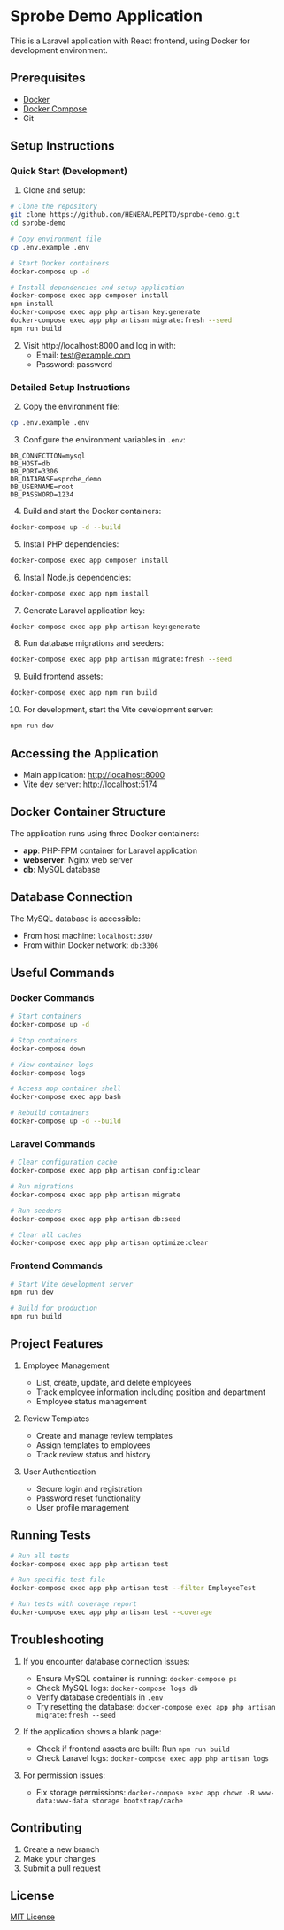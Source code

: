 # Sprobe Demo Application

This is a Laravel application with React frontend, using Docker for development environment.

## Prerequisites

- [Docker](https://www.docker.com/get-started)
- [Docker Compose](https://docs.docker.com/compose/install/)
- Git

## Setup Instructions

### Quick Start (Development)

1. Clone and setup:
```bash
# Clone the repository
git clone https://github.com/HENERALPEPITO/sprobe-demo.git
cd sprobe-demo

# Copy environment file
cp .env.example .env

# Start Docker containers
docker-compose up -d

# Install dependencies and setup application
docker-compose exec app composer install
npm install
docker-compose exec app php artisan key:generate
docker-compose exec app php artisan migrate:fresh --seed
npm run build
```

2. Visit http://localhost:8000 and log in with:
   - Email: test@example.com
   - Password: password

### Detailed Setup Instructions

2. Copy the environment file:
```bash
cp .env.example .env
```

3. Configure the environment variables in `.env`:
```env
DB_CONNECTION=mysql
DB_HOST=db
DB_PORT=3306
DB_DATABASE=sprobe_demo
DB_USERNAME=root
DB_PASSWORD=1234
```

4. Build and start the Docker containers:
```bash
docker-compose up -d --build
```

5. Install PHP dependencies:
```bash
docker-compose exec app composer install
```

6. Install Node.js dependencies:
```bash
docker-compose exec app npm install
```

7. Generate Laravel application key:
```bash
docker-compose exec app php artisan key:generate
```

8. Run database migrations and seeders:
```bash
docker-compose exec app php artisan migrate:fresh --seed
```

9. Build frontend assets:
```bash
docker-compose exec app npm run build
```

10. For development, start the Vite development server:
```bash
npm run dev
```

## Accessing the Application

- Main application: [http://localhost:8000](http://localhost:8000)
- Vite dev server: [http://localhost:5174](http://localhost:5174)

## Docker Container Structure

The application runs using three Docker containers:
- **app**: PHP-FPM container for Laravel application
- **webserver**: Nginx web server
- **db**: MySQL database

## Database Connection

The MySQL database is accessible:
- From host machine: `localhost:3307`
- From within Docker network: `db:3306`

## Useful Commands

### Docker Commands
```bash
# Start containers
docker-compose up -d

# Stop containers
docker-compose down

# View container logs
docker-compose logs

# Access app container shell
docker-compose exec app bash

# Rebuild containers
docker-compose up -d --build
```

### Laravel Commands
```bash
# Clear configuration cache
docker-compose exec app php artisan config:clear

# Run migrations
docker-compose exec app php artisan migrate

# Run seeders
docker-compose exec app php artisan db:seed

# Clear all caches
docker-compose exec app php artisan optimize:clear
```

### Frontend Commands
```bash
# Start Vite development server
npm run dev

# Build for production
npm run build
```

## Project Features

1. Employee Management
   - List, create, update, and delete employees
   - Track employee information including position and department
   - Employee status management

2. Review Templates
   - Create and manage review templates
   - Assign templates to employees
   - Track review status and history

3. User Authentication
   - Secure login and registration
   - Password reset functionality
   - User profile management

## Running Tests

```bash
# Run all tests
docker-compose exec app php artisan test

# Run specific test file
docker-compose exec app php artisan test --filter EmployeeTest

# Run tests with coverage report
docker-compose exec app php artisan test --coverage
```

## Troubleshooting

1. If you encounter database connection issues:
   - Ensure MySQL container is running: `docker-compose ps`
   - Check MySQL logs: `docker-compose logs db`
   - Verify database credentials in `.env`
   - Try resetting the database: `docker-compose exec app php artisan migrate:fresh --seed`

2. If the application shows a blank page:
   - Check if frontend assets are built: Run `npm run build`
   - Check Laravel logs: `docker-compose exec app php artisan logs`

3. For permission issues:
   - Fix storage permissions: `docker-compose exec app chown -R www-data:www-data storage bootstrap/cache`

## Contributing

1. Create a new branch
2. Make your changes
3. Submit a pull request

## License

[MIT License](LICENSE.md)
